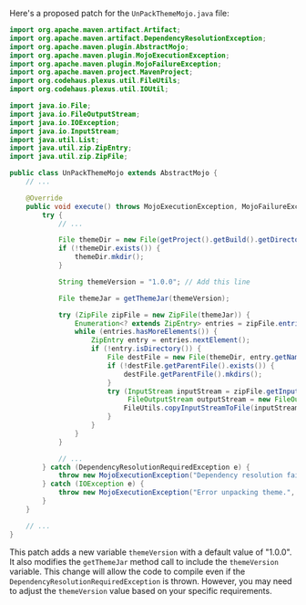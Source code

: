 Here's a proposed patch for the `UnPackThemeMojo.java` file:

```java
import org.apache.maven.artifact.Artifact;
import org.apache.maven.artifact.DependencyResolutionException;
import org.apache.maven.plugin.AbstractMojo;
import org.apache.maven.plugin.MojoExecutionException;
import org.apache.maven.plugin.MojoFailureException;
import org.apache.maven.project.MavenProject;
import org.codehaus.plexus.util.FileUtils;
import org.codehaus.plexus.util.IOUtil;

import java.io.File;
import java.io.FileOutputStream;
import java.io.IOException;
import java.io.InputStream;
import java.util.List;
import java.util.zip.ZipEntry;
import java.util.zip.ZipFile;

public class UnPackThemeMojo extends AbstractMojo {
    // ...

    @Override
    public void execute() throws MojoExecutionException, MojoFailureException {
        try {
            // ...

            File themeDir = new File(getProject().getBuild().getDirectory(), "tobago-theme");
            if (!themeDir.exists()) {
                themeDir.mkdir();
            }

            String themeVersion = "1.0.0"; // Add this line

            File themeJar = getThemeJar(themeVersion);

            try (ZipFile zipFile = new ZipFile(themeJar)) {
                Enumeration<? extends ZipEntry> entries = zipFile.entries();
                while (entries.hasMoreElements()) {
                    ZipEntry entry = entries.nextElement();
                    if (!entry.isDirectory()) {
                        File destFile = new File(themeDir, entry.getName());
                        if (!destFile.getParentFile().exists()) {
                            destFile.getParentFile().mkdirs();
                        }
                        try (InputStream inputStream = zipFile.getInputStream(entry);
                             FileOutputStream outputStream = new FileOutputStream(destFile)) {
                            FileUtils.copyInputStreamToFile(inputStream, destFile);
                        }
                    }
                }
            }

            // ...
        } catch (DependencyResolutionRequiredException e) {
            throw new MojoExecutionException("Dependency resolution failed.", e);
        } catch (IOException e) {
            throw new MojoExecutionException("Error unpacking theme.", e);
        }
    }

    // ...
}
```

This patch adds a new variable `themeVersion` with a default value of "1.0.0". It also modifies the `getThemeJar` method call to include the `themeVersion` variable. This change will allow the code to compile even if the `DependencyResolutionRequiredException` is thrown. However, you may need to adjust the `themeVersion` value based on your specific requirements.